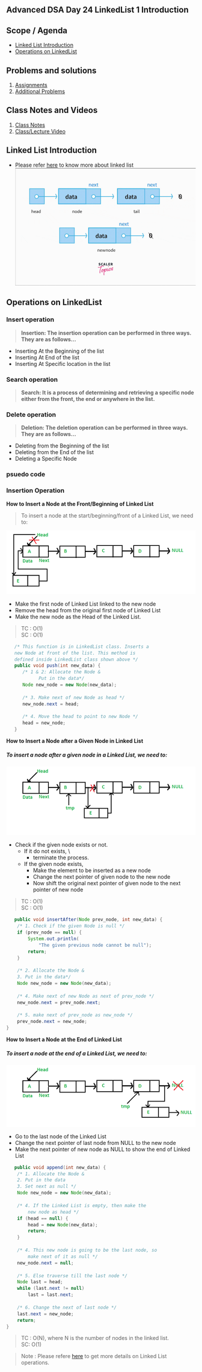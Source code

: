 ## Advanced DSA Day 24 LinkedList 1 Introduction

## Scope / Agenda
- [Linked List Introduction](#linked-list-introduction)
- [Operations on LinkedList](#operations-on-linkedlist)


## Problems and solutions

1. [Assignments](../../../../problems/src/main/java/com/learning/scaler/advance/module3/linkedlist1/assignment/)
2. [Additional Problems](../../../../problems/src/main/java/com/learning/scaler/advance/module3/linkedlist1/assignment/)

## Class Notes and Videos

1. [Class Notes](../../../class_Notes/Advance%20DSA%20Notes/24.%20Linked%20List%20Introduction.pdf)
2. [Class/Lecture Video](https://youtu.be/dZEfO5zacVM)

## Linked List Introduction
* Please refer [here](https://www.geeksforgeeks.org/what-is-linked-list/) to know more about linked list
   ![Linked List](../../../images/insertion-operation-of-linked-list.gif)
   
## Operations on LinkedList
### Insert operation
   >**Insertion: The insertion operation can be performed in three ways. They are as follows…**
   * Inserting At the Beginning of the list
   * Inserting At End of the list
   * Inserting At Specific location in the list
### Search operation
   >**Search: It is a process of determining and retrieving a specific node either from the front, the end or anywhere in the list.**
### Delete operation
   >**Deletion: The deletion operation can be performed in three ways. They are as follows…**
   * Deleting from the Beginning of the list
   * Deleting from the End of the list
   * Deleting a Specific Node


### psuedo code
### Insertion Operation
**How to Insert a Node at the Front/Beginning of Linked List**
>To insert a node at the start/beginning/front of a Linked List, we need to:

![Insert At Head](../../../images/LL_insert_at_head.png?raw=true)

* Make the first node of Linked List linked to the new node
* Remove the head from the original first node of Linked List
* Make the new node as the Head of the Linked List.

> TC : O(1)\
> SC : O(1)


```java
   /* This function is in LinkedList class. Inserts a
   new Node at front of the list. This method is
   defined inside LinkedList class shown above */
   public void push(int new_data) {
      /* 1 & 2: Allocate the Node &
            Put in the data*/
      Node new_node = new Node(new_data);

      /* 3. Make next of new Node as head */
      new_node.next = head;

      /* 4. Move the head to point to new Node */
      head = new_node;
   }
```


**How to Insert a Node after a Given Node in Linked List**
##### To insert a node after a given node in a Linked List, we need to:
![Insert at specific node](../../../images/LL_insert_at_specific_node.png?raw=true)

* Check if the given node exists or not. 
   * If it do not exists, \
      * terminate the process.
   * If the given node exists,
      * Make the element to be inserted as a new node
      * Change the next pointer of given node to the new node
      * Now shift the original next pointer of given node to the next pointer of new node

> TC : O(1)\
> SC : O(1)

```java
   public void insertAfter(Node prev_node, int new_data) {
    /* 1. Check if the given Node is null */
    if (prev_node == null) {
        System.out.println(
            "The given previous node cannot be null");
        return;
    }
 
    /* 2. Allocate the Node &
    3. Put in the data*/
    Node new_node = new Node(new_data);
 
    /* 4. Make next of new Node as next of prev_node */
    new_node.next = prev_node.next;
 
    /* 5. make next of prev_node as new_node */
    prev_node.next = new_node;
}
```

**How to Insert a Node at the End of Linked List**
##### To insert a node at the end of a Linked List, we need to:
![Insert at last](../../../images/LL_insert_at_last.png?raw=true)
* Go to the last node of the Linked List
* Change the next pointer of last node from NULL to the new node
* Make the next pointer of new node as NULL to show the end of Linked List

```java
   public void append(int new_data) {
    /* 1. Allocate the Node &
    2. Put in the data
    3. Set next as null */
    Node new_node = new Node(new_data);
 
    /* 4. If the Linked List is empty, then make the
        new node as head */
    if (head == null) {
        head = new Node(new_data);
        return;
    }
 
    /* 4. This new node is going to be the last node, so
        make next of it as null */
    new_node.next = null;
 
    /* 5. Else traverse till the last node */
    Node last = head;
    while (last.next != null)
        last = last.next;
 
    /* 6. Change the next of last node */
    last.next = new_node;
    return;
}
```
> TC : O(N), where N is the number of nodes in the linked list.\
SC: O(1)

>Note :  Please refere [here](https://www.geeksforgeeks.org/introduction-to-linked-list-data-structure-and-algorithm-tutorial/) to get more details on Linked List operations.
